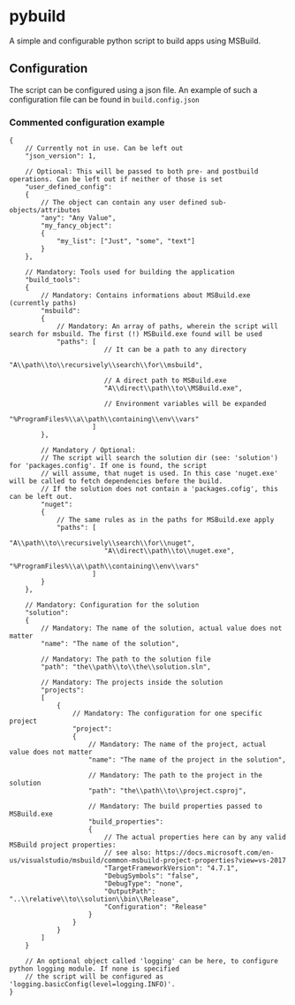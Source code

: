 # pybuild
A simple and configurable python script to build apps using MSBuild.

## Configuration
The script can be configured using a json file. An example of such a configuration file can be found in `build.config.json`

### Commented configuration example
    {
        // Currently not in use. Can be left out
        "json_version": 1,
        
        // Optional: This will be passed to both pre- and postbuild operations. Can be left out if neither of those is set
        "user_defined_config":
        {
            // The object can contain any user defined sub-objects/attributes
            "any": "Any Value",
            "my_fancy_object":
            {
                "my_list": ["Just", "some", "text"]
            }
        },
        
        // Mandatory: Tools used for building the application
        "build_tools":
        {   
            // Mandatory: Contains informations about MSBuild.exe (currently paths)
            "msbuild":
            {
                // Mandatory: An array of paths, wherein the script will search for msbuild. The first (!) MSBuild.exe found will be used 
                "paths": [
                            // It can be a path to any directory
                            "A\\path\\to\\recursively\\search\\for\\msbuild",
                            
                            // A direct path to MSBuild.exe
                            "A\\direct\\path\\to\\MSBuild.exe",
                            
                            // Environment variables will be expanded
                            "%ProgramFiles%\\a\\path\\containing\\env\\vars"
                         ]
            },
            
            // Mandatory / Optional:
            // The script will search the solution dir (see: 'solution') for 'packages.config'. If one is found, the script
            // will assume, that nuget is used. In this case 'nuget.exe' will be called to fetch dependencies before the build.
            // If the solution does not contain a 'packages.cofig', this can be left out.
            "nuget":
            {
                // The same rules as in the paths for MSBuild.exe apply
                "paths": [
                            "A\\path\\to\\recursively\\search\\for\\nuget",
                            "A\\direct\\path\\to\\nuget.exe",
                            "%ProgramFiles%\\a\\path\\containing\\env\\vars"
                         ]
            }
        },
        
        // Mandatory: Configuration for the solution
        "solution":
        {
            // Mandatory: The name of the solution, actual value does not matter
            "name": "The name of the solution",
            
            // Mandatory: The path to the solution file
            "path": "the\\path\\to\\the\\solution.sln",
            
            // Mandatory: The projects inside the solution
            "projects":
            [
                {
                    // Mandatory: The configuration for one specific project
                    "project":
                    {
                        // Mandatory: The name of the project, actual value does not matter
                        "name": "The name of the project in the solution",
                        
                        // Mandatory: The path to the project in the solution
                        "path": "the\\path\\to\\project.csproj",
                        
                        // Mandatory: The build properties passed to MSBuild.exe
                        "build_properties":
                        {
                            // The actual properties here can by any valid MSBuild project properties:
                            // see also: https://docs.microsoft.com/en-us/visualstudio/msbuild/common-msbuild-project-properties?view=vs-2017
                            "TargetFrameworkVersion": "4.7.1",
                            "DebugSymbols": "false",
                            "DebugType": "none",
                            "OutputPath": "..\\relative\\to\\solution\\bin\\Release",
                            "Configuration": "Release"
                        }
                    }
                }
            ]
        }
        
        // An optional object called 'logging' can be here, to configure python logging module. If none is specified
        // the script will be configured as 'logging.basicConfig(level=logging.INFO)'.
    }
    
